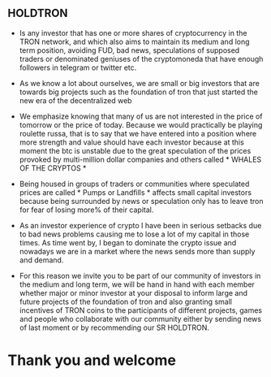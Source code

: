 ## HOLDTRON 

* Is any investor that has one or more shares of cryptocurrency in the TRON network, and which also aims to maintain its medium and long term position, avoiding FUD, bad news, speculations of supposed traders or denominated geniuses of the cryptomoneda that have enough followers in telegram or twitter etc.

* As we know a lot about ourselves, we are small or big investors that are towards big projects such as the foundation of tron ​​that just started the new era of the decentralized web

* We emphasize knowing that many of us are not interested in the price of tomorrow or the price of today. Because we would practically be playing roulette russa, that is to say that we have entered into a position where more strength and value should have each investor because at this moment the btc is unstable due to the great speculation of the prices provoked by multi-million dollar companies and others called * WHALES OF THE CRYPTOS *

* Being housed in groups of traders or communities where speculated prices are called * Pumps or Landfills * affects small capital investors because being surrounded by news or speculation only has to leave tron ​​for fear of losing more% of their capital.

* As an investor experience of crypto I have been in serious setbacks due to bad news problems causing me to lose a lot of my capital in those times. As time went by, I began to dominate the crypto issue and nowadays we are in a market where the news sends more than supply and demand.

* For this reason we invite you to be part of our community of investors in the medium and long term, we will be hand in hand with each member whether major or minor investor at your disposal to inform large and future projects of the foundation of tron ​​and also granting small incentives of TRON coins to the participants of different projects, games and people who collaborate with our community either by sending news of last moment or by recommending our SR HOLDTRON.

#  Thank you and welcome



